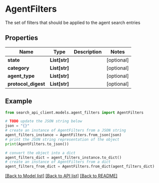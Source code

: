 # AgentFilters

The set of filters that should be applied to the agent search entries

## Properties

Name | Type | Description | Notes
------------ | ------------- | ------------- | -------------
**state** | **List[str]** |  | [optional] 
**category** | **List[str]** |  | [optional] 
**agent_type** | **List[str]** |  | [optional] 
**protocol_digest** | **List[str]** |  | [optional] 

## Example

```python
from search_api_client.models.agent_filters import AgentFilters

# TODO update the JSON string below
json = "{}"
# create an instance of AgentFilters from a JSON string
agent_filters_instance = AgentFilters.from_json(json)
# print the JSON string representation of the object
print(AgentFilters.to_json())

# convert the object into a dict
agent_filters_dict = agent_filters_instance.to_dict()
# create an instance of AgentFilters from a dict
agent_filters_from_dict = AgentFilters.from_dict(agent_filters_dict)
```
[[Back to Model list]](../README.md#documentation-for-models) [[Back to API list]](../README.md#documentation-for-api-endpoints) [[Back to README]](../README.md)


